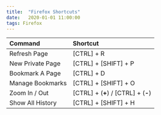 ```yaml
---
title:  "Firefox Shortcuts"
date:   2020-01-01 11:00:00
tags: Firefox
---
```



| Command | Shortcut |
| :-------| :--------|
| Refresh Page | [CTRL] + R |
| New Private Page | [CTRL] + [SHIFT] + P |
| Bookmark A Page | [CTRL] + D |
| Manage Bookmarks | [CTRL] + [SHIFT] + O |
| Zoom In / Out | [CTRL] + (**+**) / [CTRL] + (**-**) |
| Show All History | [CTRL] + [SHIFT] + H |

